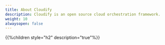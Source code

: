 ```yaml
---
title: About Cloudify
description: Cloudify is an open source cloud orchestration framework. which enables you to model applications and services and automate their entire life cycle
weight: 10
alwaysopen: false
---
```


{{%children style="h2" description="true"%}}
